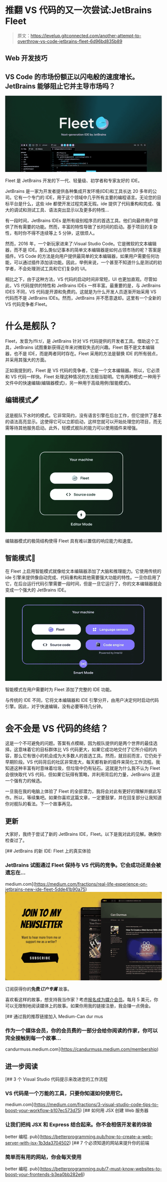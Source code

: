 # 推翻 VS 代码的又一次尝试:JetBrains Fleet

> 原文：<https://levelup.gitconnected.com/another-attempt-to-overthrow-vs-code-jetbrains-fleet-6d96bd835b89>

## Web 开发技巧

## VS Code 的市场份额正以闪电般的速度增长。JetBrains 能够阻止它并主导市场吗？

![](img/e23dc41106f04c2505265b3e1d05bb2a.png)

Fleet 是 JetBrains 开发的下一代、轻量级、初学者和专家友好的 IDE。

JetBrains 是一家为开发者提供各种集成开发环境(IDE)和工具长达 20 多年的公司。它有一个专门的 IDE，用于这个领域中几乎所有主要的编程语言。无论您的目标平台是什么，这些 ide 都使开发过程完美无瑕。ide 提供了代码重构和完成、强大的调试和测试工具、语法突出显示以及更多的特性…

有一段时间，JetBrains IDEs 是所有级别程序员的首选工具。他们向最终用户提供了所有需要的功能。然而，丰富的特性导致了长时间的启动。基于项目的复杂性，有时你不得不连续等上 5 分钟，这很烦人。

然而，2016 年，一个新玩家进来了:Visual Studio Code。它是微软的文本编辑器，而不是 IDE。那么类似记事本的简单文本编辑器是如何占领市场的呢？答案是插件。VS Code 的方法是向用户提供最简单的文本编辑器，如果用户需要任何功能，可以通过插件添加该功能。因此，举例来说，一个甚至不知道什么是测试的初学者，不会处理测试工具和它们复杂的 UI。

相比之下，由于这种方法，VS 代码的启动时间非常短，UI 也更加直观。尽管如此，VS 代码提供的特性和 JetBrains IDEs 一样丰富。最重要的是，与 JetBrains IDES 不同，VS 代码是开源和免费的。这就是为什么开发人员逐渐开始采用 VS 代码而不是 JetBrains IDEs。然而，JetBrains 并不愿意退却。这里有一个全新的 VS 代码竞争者:Fleet。

# 什么是舰队？

Fleet，发音为/fliːt/，是 JetBrains 针对 VS 代码提供的开发者工具。借助这个工具，JetBrains 试图重新获得近年来对微软失去的兴趣。Fleet 既不是文本编辑器，也不是 IDE，而是两者同时存在。Fleet 采用的方法是替换 IDE 的所有弱点，并采用其强大的方面。

正如我提到的，Fleet 是 VS 代码的竞争者，它是一个文本编辑器。所以，它必须和 VS 代码一样快。Fleet 处理这种情况的方法相当聪明。它有两种模式:一种用于文件中的快速编辑(编辑器模式)，另一种用于高级用例(智能模式)。

## 编辑模式🖋

这是舰队下水时的模式。它非常简约，没有语言引擎在后台工作，但它提供了基本的语法高亮显示。这使得它可以立即启动，这样您就可以开始处理您的项目，而无需等待其他服务启动。此外，轻模式舰队的能力可以使用插件来增强。

![](img/5df7ca28f9617e73f73fa983ba67c8e2.png)

编辑器模式的极简结构使得 Fleet 具有难以置信的响应能力和速度。

## 智能模式🧠

在 Fleet 上启用智能模式就像给文本编辑器添加了大脑和推理能力。它使用传统的 ide 引擎来提供像自动完成、代码重构和其他需要强大功能的特性。一旦你启用了它，在后台运行代码引擎需要一段时间，但是一旦它运行了，你的文本编辑器就会变成一个强大的 JetBrains IDE。

![](img/6e14472fc374f06445d39629866643fa.png)

智能模式在用户需要时为 Fleet 添加了完整的 IDE 功能。

与传统的 IDE 不同，它将文本编辑器和 IDE 引擎分开，由用户决定何时启动代码引擎。因此，对于快速编辑，没有必要等待几分钟。

# 会不会是 VS 代码的终结？

这是一个不可避免的问题。答案有点模糊，因为舰队提供的是两个世界的最佳选择。这意味着它的目标群体比 VS 代码更大，如果它成功地交付了它所介绍的内容，那么它有很小的机会成为大多数人的首选工具。然而，就目前而言，它仍处于早期阶段。VS 代码背后的社区非常庞大，每天都有新的插件来简化工作流程。我知道这种丰富有时意味着垃圾，但垃圾中仍有钻石。这就是为什么我不认为 Fleet 会很快取代 VS 代码，但如果它玩得有策略，并利用背后的力量，JetBrains 这是一个强有力的候选。

一旦我在我的电脑上体验了 Fleet 的全部潜力，我将会对此有更好的理解并据此写作。所以，等续集吧。如果你喜欢这篇文章，一定要鼓掌，并在回复部分让我知道你对舰队的看法。下一个故事再见。

## 更新

大家好，我终于尝试了新的 JetBrains IDE，Fleet。以下是我对此的见解。确保你检查过了。

[](https://medium.com/fractions/real-life-experience-on-jetbrains-new-ide-fleet-5dde41b90a75) [## JetBrains 的新 IDE: Fleet 上的真实体验

### JetBrains 试图通过 Fleet 保持与 VS 代码的竞争。它会成功还是会被遗忘在…

medium.com](https://medium.com/fractions/real-life-experience-on-jetbrains-new-ide-fleet-5dde41b90a75) [![](img/9617ff4f7d33119c4d4e3d20c90708a5.png)](https://mailchi.mp/a45f8fb96cc9/subscribe)

订阅获得你的**免费*订户专属*** 故事。

喜欢看这样的故事，想支持我当作家？考虑[报名成为媒介会员](https://candurmuss.medium.com/membership)。每月 5 美元，你可以无限制地阅读媒体上的故事。如果你用我的链接注册，我会赚一点佣金。

[](https://candurmuss.medium.com/membership) [## 通过我的推荐链接加入 Medium-Can dur mus

### 作为一个媒体会员，你的会员费的一部分会给你阅读的作家，你可以完全接触到每一个故事…

candurmuss.medium.com](https://candurmuss.medium.com/membership) 

## 进一步阅读

[](https://medium.com/fractions/3-visual-studio-code-tips-to-boost-your-workflow-b107ec573d75) [## 3 个 Visual Studio 代码提示来改进您的工作流程

### VS 代码是一个万能的工具，只要你知道如何使用它。

medium.com](https://medium.com/fractions/3-visual-studio-code-tips-to-boost-your-workflow-b107ec573d75) [](https://betterprogramming.pub/how-to-create-a-web-server-with-jsx-1b3da3704502) [## 如何用 JSX 创建 Web 服务器

### 让我们把纯 JSX 和 Express 结合起来。你不会相信开发者的体验

better 编程. pub](https://betterprogramming.pub/how-to-create-a-web-server-with-jsx-1b3da3704502) [](https://betterprogramming.pub/7-must-know-websites-to-boost-your-frontends-b3ea0bb282e6) [## 7 个必须知道的网站来提升你的前端

### 简单而有用的网站，你会每天使用

better 编程. pub](https://betterprogramming.pub/7-must-know-websites-to-boost-your-frontends-b3ea0bb282e6)